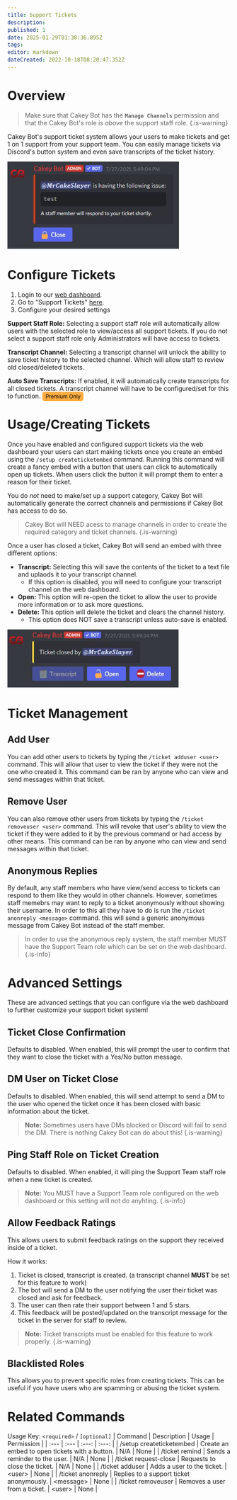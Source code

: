 ```yaml
---
title: Support Tickets
description: 
published: 1
date: 2025-01-29T01:38:36.895Z
tags: 
editor: markdown
dateCreated: 2022-10-18T08:20:47.352Z
---
```


# Overview

> Make sure that Cakey Bot has the **`Manage Channels`** permission and that the Cakey Bot's role is _above_ the support staff role.
{.is-warning}

Cakey Bot's support ticket system allows your users to make tickets and get 1 on 1 support from your support team. You can easily manage tickets via Discord's button system and even save transcripts of the ticket history.

![](/tickets1.png)

# Configure Tickets

1. Login to our [web dashboard](https://cakey.bot/dashboard/public/).
2. Go to "Support Tickets" [here](https://cakey.bot/dashboard/public/tickets).
3. Configure your desired settings

**Support Staff Role:** Selecting a support staff role will automatically allow users with the selected role to view/access all support tickets. If you do not select a support staff role only Administrators will have access to tickets.

**Transcript Channel:** Selecting a transcript channel will unlock the ability to save ticket history to the selected channel. Which will allow staff to review old closed/deleted tickets.

**Auto Save Transcripts:** If enabled, it will automatically create transcripts for all closed tickets. A transcript channel will have to be configured/set for this to function. <span style="background-color: rgb(253, 172, 65); color: black; padding: 3px 7px; font-size: 12px; border-radius: 5px;">Premium Only</span>

# Usage/Creating Tickets

Once you have enabled and configured support tickets via the web dashboard your users can start making tickets once you create an embed using the `/setup createticketembed` command. Running this command will create a fancy embed with a button that users can click to automatically open up tickets. When users click the button it will prompt them to enter a reason for their ticket.

You do _not_ need to make/set up a support category, Cakey Bot will automatically generate the correct channels and permissions if Cakey Bot has access to do so.

> Cakey Bot will NEED acess to manage channels in order to create the required category and ticket channels.
{.is-warning}

Once a user has closed a ticket, Cakey Bot will send an embed with three different options:

* **Transcript:** Selecting this will save the contents of the ticket to a text file and uplaods it to your transcript channel.
  * If this option is disabled, you will need to configure your transcript channel on the web dashboard.
* **Open:** This option will re-open the ticket to allow the user to provide more information or to ask more questions.
* **Delete:** This option will delete the ticket and clears the channel history.
  * This option does NOT save a transcript unless auto-save is enabled.

![](/tickets2.png)

# Ticket Management
## Add User
You can add other users to tickets by typing the `/ticket adduser <user>` command. This will allow that user to view the ticket if they were not the one who created it. This command can be ran by anyone who can view and send messages within that ticket.

## Remove User
You can also remove other users from tickets by typing the `/ticket removeuser <user>` command. This will revoke that user's ability to view the ticket if they were added to it by the previous command or had access by other means. This command can be ran by anyone who can view and send messages within that ticket.

## Anonymous Replies
By default, any staff members who have view/send access to tickets can respond to them like they would in other channels. However, sometimes staff memebrs may want to reply to a ticket anonymously without showing their username. In order to this all they have to do is run the `/ticket anonreply <message>` command. this will send a generic anonymous message from Cakey Bot instead of the staff member.
> In order to use the anonymous reply system, the staff member MUST have the Support Team role which can be set on the web dashboard.
{.is-info}

# Advanced Settings
These are advanced settings that you can configure via the web dashboard to further customize your support ticket system!

## Ticket Close Confirmation
Defaults to disabled. When enabled, this will prompt the user to confirm that they want to close the ticket with a Yes/No button message.

## DM User on Ticket Close
Defaults to disabled. When enabled, this will send attempt to send a DM to the user who opened the ticket once it has been closed with basic information about the ticket.
> **Note:** Sometimes users have DMs blocked or Discord will fail to send the DM. There is nothing Cakey Bot can do about this!
{.is-warning}

## Ping Staff Role on Ticket Creation
Defaults to disabled. When enabled, it will ping the Support Team staff role when a new ticket is created.
> **Note:** You MUST have a Support Team role configured on the web dashboard or this setting will not do anyhting.
{.is-info}

## Allow Feedback Ratings
This allows users to submit feedback ratings on the support they received inside of a ticket.

How it works:
1. Ticket is closed, transcript is created. (a transcript channel **MUST** be set for this feature to work)
2. The bot will send a DM to the user notifying the user their ticket was closed and ask for feedback.
3. The user can then rate their support between 1 and 5 stars.
4. This feedback will be posted/updated on the transcript message for the ticket in the server for staff to review.

> **Note:** Ticket transcripts must be enabled for this feature to work properly.
{.is-warning}

## Blacklisted Roles
This allows you to prevent specific roles from creating tickets. This can be useful if you have users who are spamming or abusing the ticket system.

# Related Commands
Usage Key: `<required>` / `[optional]`
| Command | Description | Usage | Permission |
| :--- | :--- | :---: | :---: |
| /setup createticketembed | Create an embed to open tickets with a button. | N/A | None | 
| /ticket remind | Sends a reminder to the user. | N/A | None | 
| /ticket request-close | Requests to close the ticket. | N/A | None | 
| /ticket adduser | Adds a user to the ticket. | \<user> | None | 
| /ticket anonreply | Replies to a support ticket anonymously. | \<message> | None | 
| /ticket removeuser | Removes a user from a ticket. | \<user> | None | 